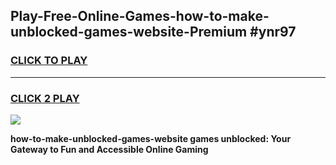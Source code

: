 
## Play-Free-Online-Games-how-to-make-unblocked-games-website-Premium #ynr97
<h3>
<a href="https://premium.freeplayer.one?title=how-to-make-unblocked-games-website&ref=8M">CLICK TO PLAY</a></h3>
<hr>

<h3>
<a href="https://premium.freeplayer.one?title=how-to-make-unblocked-games-website&ref=8M">CLICK 2 PLAY</a>
  
</h3>

<a href="https://premium.freeplayer.one?title=how-to-make-unblocked-games-website&ref=8M"><img src="https://clearcache.store/games.png"></a>


**how-to-make-unblocked-games-website games unblocked: Your Gateway to Fun and Accessible Online Gaming**
